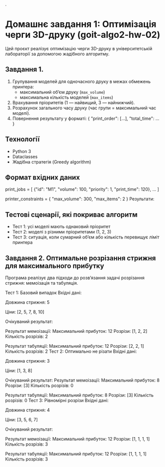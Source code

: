 .
# Домашнє завдання 1: Оптимізація черги 3D-друку (goit-algo2-hw-02)

Цей проєкт реалізує оптимізацію черги 3D-друку в університетській лабораторії за допомогою жадібного алгоритму.

## Завдання 1.

1. Групування моделей для одночасного друку в межах обмежень принтера:
   - максимальний об’єм друку (`max_volume`)
   - максимальна кількість моделей (`max_items`)
2. Врахування пріоритетів (1 — найвищий, 3 — найнижчий).
3. Розрахунок загального часу друку (час групи = максимальний час моделі).
4. Повернення результату у форматі:
{
"print_order": [...],
"total_time": ...
}

## Технології

- Python 3
- Dataclasses
- Жадібна стратегія (Greedy algorithm)

## Формат вхідних даних

print_jobs = [
 {"id": "M1", "volume": 100, "priority": 1, "print_time": 120},
 ...
]

printer_constraints = {
 "max_volume": 300,
 "max_items": 2
}
Результати:

## Тестові сценарії, які покриває алгоритм

- Тест 1: усі моделі мають однаковий пріоритет
- Тест 2: моделі з різними пріоритетами (1, 2, 3)
- Тест 3: ситуація, коли сумарний обʼєм або кількість перевищує ліміт принтера


## Завдання 2. Оптимальне розрізання стрижня для максимального прибутку
Програма реалізує два підходи до розв’язання задачі розрізання стрижня: мемоізація та табуляція.

Тест 1: Базовий випадок
Вхідні дані:

Довжина стрижня: 5

Ціни: [2, 5, 7, 8, 10]

Очікуваний результат:

Результат мемоізації:
Максимальний прибуток: 12
Розрізи: [1, 2, 2]
Кількість розрізів: 2

Результат табуляції:
Максимальний прибуток: 12
Розрізи: [2, 2, 1]
Кількість розрізів: 2
Тест 2: Оптимально не різати
Вхідні дані:

Довжина стрижня: 3

Ціни: [1, 3, 8]

Очікуваний результат:
Результат мемоізації:
Максимальний прибуток: 8
Розрізи: [3]
Кількість розрізів: 0

Результат табуляції:
Максимальний прибуток: 8
Розрізи: [3]
Кількість розрізів: 0
Тест 3: Рівномірні розрізи
Вхідні дані:

Довжина стрижня: 4

Ціни: [3, 5, 6, 7]

Очікуваний результат:

Результат мемоізації:
Максимальний прибуток: 12
Розрізи: [1, 1, 1, 1]
Кількість розрізів: 3

Результат табуляції:
Максимальний прибуток: 12
Розрізи: [1, 1, 1, 1]
Кількість розрізів: 3